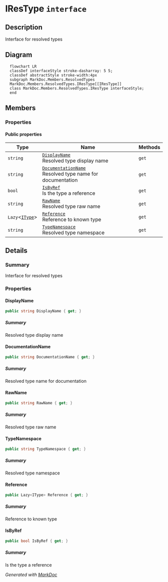 # IResType `interface`

## Description
Interface for resolved types

## Diagram
```mermaid
  flowchart LR
  classDef interfaceStyle stroke-dasharray: 5 5;
  classDef abstractStyle stroke-width:4px
  subgraph MarkDoc.Members.ResolvedTypes
  MarkDoc.Members.ResolvedTypes.IResType[[IResType]]
  class MarkDoc.Members.ResolvedTypes.IResType interfaceStyle;
  end
```

## Members
### Properties
#### Public  properties
| Type | Name | Methods |
| --- | --- | --- |
| `string` | [`DisplayName`](#displayname)<br>Resolved type display name | `get` |
| `string` | [`DocumentationName`](#documentationname)<br>Resolved type name for documentation | `get` |
| `bool` | [`IsByRef`](#isbyref)<br>Is the type a reference | `get` |
| `string` | [`RawName`](#rawname)<br>Resolved type raw name | `get` |
| `Lazy`&lt;[`IType`](../types/IType.md)&gt; | [`Reference`](#reference)<br>Reference to known type | `get` |
| `string` | [`TypeNamespace`](#typenamespace)<br>Resolved type namespace | `get` |

## Details
### Summary
Interface for resolved types

### Properties
#### DisplayName
```csharp
public string DisplayName { get; }
```
##### Summary
Resolved type display name

#### DocumentationName
```csharp
public string DocumentationName { get; }
```
##### Summary
Resolved type name for documentation

#### RawName
```csharp
public string RawName { get; }
```
##### Summary
Resolved type raw name

#### TypeNamespace
```csharp
public string TypeNamespace { get; }
```
##### Summary
Resolved type namespace

#### Reference
```csharp
public Lazy<IType> Reference { get; }
```
##### Summary
Reference to known type

#### IsByRef
```csharp
public bool IsByRef { get; }
```
##### Summary
Is the type a reference

*Generated with* [*MarkDoc*](https://github.com/hailstorm75/MarkDoc.Core)
